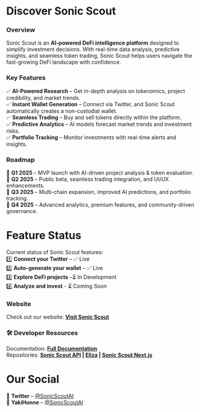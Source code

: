 # **Discover Sonic Scout**  

### **Overview**  
Sonic Scout is an **AI-powered DeFi intelligence platform** designed to simplify investment decisions. With real-time data analysis, predictive insights, and seamless token trading, Sonic Scout helps users navigate the fast-growing DeFi landscape with confidence.  



### **Key Features**  
✅ **AI-Powered Research** – Get in-depth analysis on tokenomics, project credibility, and market trends.  
✅ **Instant Wallet Generation** – Connect via Twitter, and Sonic Scout automatically creates a non-custodial wallet.  
✅ **Seamless Trading** – Buy and sell tokens directly within the platform.  
✅ **Predictive Analytics** – AI models forecast market trends and investment risks.  
✅ **Portfolio Tracking** – Monitor investments with real-time alerts and insights.  

### **Roadmap**  
📅 **Q1 2025** – MVP launch with AI-driven project analysis & token evaluation.  
📅 **Q2 2025** – Public beta, seamless trading integration, and UI/UX enhancements.  
📅 **Q3 2025** – Multi-chain expansion, improved AI predictions, and portfolio tracking.  
📅 **Q4 2025** – Advanced analytics, premium features, and community-driven governance.  

# **Feature Status**  
Current status of Sonic Scout features:  
1️⃣ **Connect your Twitter** – ✅ Live  
2️⃣ **Auto-generate your wallet** – ✅ Live  
3️⃣ **Explore DeFi projects** –⏳ In Development  
4️⃣ **Analyze and invest** - ⏳ Coming Soon  

### **Website**  
Check out our website: 
**<a href="https://sonicscout.tech/" target="_blank">Visit Sonic Scout</a>**


### 🛠 **Developer Resources**

Documentation: **[Full Documentation](https://sonic-scout.gitbook.io/docs)**  
Repositories:
**[Sonic Scout API](https://github.com/Sonic-Scout/scout-api) |
[Eliza](https://github.com/Sonic-Scout/eliza-full) |
[Sonic Scout Next.js](https://github.com/Sonic-Scout/sonic-scout-next)**

# **Our Social**  
📢 **Twitter** – [@SonicScoutAI](https://x.com/SonicScoutAI)  
📢 **YakiHonne** – [@SonicScoutAI](https://yakihonne.com/users/npub1fc639evlfrfez9egzy7kx9g2zdex7mwyrqyv243hvq4224526xlqgzap54)

